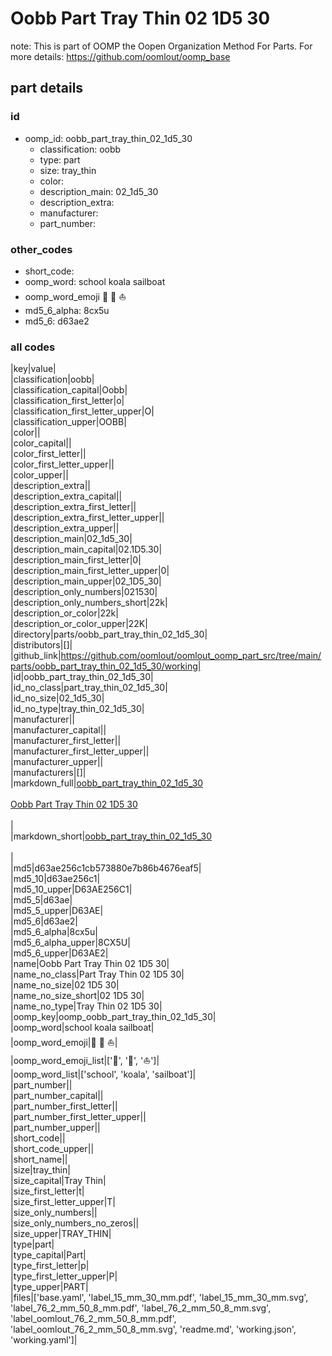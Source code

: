 # Oobb Part Tray Thin 02 1D5 30  

note: This is part of OOMP the Oopen Organization Method For Parts. For more details: https://github.com/oomlout/oomp_base

##  part details





### id
* oomp_id: oobb_part_tray_thin_02_1d5_30
  * classification: oobb
  * type: part
  * size: tray_thin
  * color: 
  * description_main: 02_1d5_30
  * description_extra: 
  * manufacturer: 
  * part_number: 

### other_codes
* short_code: 
* oomp_word: school koala sailboat
* oomp_word_emoji :school: :koala: :sailboat:
* md5_6_alpha: 8cx5u
* md5_6: d63ae2

### all codes 
|key|value|  
|classification|oobb|  
|classification_capital|Oobb|  
|classification_first_letter|o|  
|classification_first_letter_upper|O|  
|classification_upper|OOBB|  
|color||  
|color_capital||  
|color_first_letter||  
|color_first_letter_upper||  
|color_upper||  
|description_extra||  
|description_extra_capital||  
|description_extra_first_letter||  
|description_extra_first_letter_upper||  
|description_extra_upper||  
|description_main|02_1d5_30|  
|description_main_capital|02.1D5.30|  
|description_main_first_letter|0|  
|description_main_first_letter_upper|0|  
|description_main_upper|02_1D5_30|  
|description_only_numbers|021530|  
|description_only_numbers_short|22k|  
|description_or_color|22k|  
|description_or_color_upper|22K|  
|directory|parts/oobb_part_tray_thin_02_1d5_30|  
|distributors|[]|  
|github_link|https://github.com/oomlout/oomlout_oomp_part_src/tree/main/parts/oobb_part_tray_thin_02_1d5_30/working|  
|id|oobb_part_tray_thin_02_1d5_30|  
|id_no_class|part_tray_thin_02_1d5_30|  
|id_no_size|02_1d5_30|  
|id_no_type|tray_thin_02_1d5_30|  
|manufacturer||  
|manufacturer_capital||  
|manufacturer_first_letter||  
|manufacturer_first_letter_upper||  
|manufacturer_upper||  
|manufacturers|[]|  
|markdown_full|[oobb_part_tray_thin_02_1d5_30](https://github.com/oomlout/oomlout_oomp_part_src/tree/main/parts/oobb_part_tray_thin_02_1d5_30/working)<br>[](https://github.com/oomlout/oomlout_oomp_part_src/tree/main/parts/oobb_part_tray_thin_02_1d5_30/working)<br>[Oobb Part Tray Thin 02 1D5 30](https://github.com/oomlout/oomlout_oomp_part_src/tree/main/parts/oobb_part_tray_thin_02_1d5_30/working)<br><br>|  
|markdown_short|[oobb_part_tray_thin_02_1d5_30](https://github.com/oomlout/oomlout_oomp_part_src/tree/main/parts/oobb_part_tray_thin_02_1d5_30/working)<br><br>|  
|md5|d63ae256c1cb573880e7b86b4676eaf5|  
|md5_10|d63ae256c1|  
|md5_10_upper|D63AE256C1|  
|md5_5|d63ae|  
|md5_5_upper|D63AE|  
|md5_6|d63ae2|  
|md5_6_alpha|8cx5u|  
|md5_6_alpha_upper|8CX5U|  
|md5_6_upper|D63AE2|  
|name|Oobb Part Tray Thin 02 1D5 30|  
|name_no_class|Part Tray Thin 02 1D5 30|  
|name_no_size|02 1D5 30|  
|name_no_size_short|02 1D5 30|  
|name_no_type|Tray Thin 02 1D5 30|  
|oomp_key|oomp_oobb_part_tray_thin_02_1d5_30|  
|oomp_word|school koala sailboat|  
|oomp_word_emoji|:school: :koala: :sailboat:|  
|oomp_word_emoji_list|[':school:', ':koala:', ':sailboat:']|  
|oomp_word_list|['school', 'koala', 'sailboat']|  
|part_number||  
|part_number_capital||  
|part_number_first_letter||  
|part_number_first_letter_upper||  
|part_number_upper||  
|short_code||  
|short_code_upper||  
|short_name||  
|size|tray_thin|  
|size_capital|Tray Thin|  
|size_first_letter|t|  
|size_first_letter_upper|T|  
|size_only_numbers||  
|size_only_numbers_no_zeros||  
|size_upper|TRAY_THIN|  
|type|part|  
|type_capital|Part|  
|type_first_letter|p|  
|type_first_letter_upper|P|  
|type_upper|PART|  
|files|['base.yaml', 'label_15_mm_30_mm.pdf', 'label_15_mm_30_mm.svg', 'label_76_2_mm_50_8_mm.pdf', 'label_76_2_mm_50_8_mm.svg', 'label_oomlout_76_2_mm_50_8_mm.pdf', 'label_oomlout_76_2_mm_50_8_mm.svg', 'readme.md', 'working.json', 'working.yaml']|  
